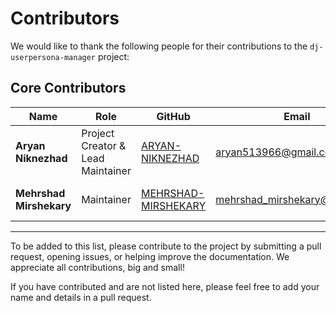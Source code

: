 # Contributors

We would like to thank the following people for their contributions to the `dj-userpersona-manager` project:

## Core Contributors

| Name                  | Role                       | GitHub                                                                      | Email                            | Contributions                                       | Image                                                             |
|-----------------------|----------------------------|-----------------------------------------------------------------------------|----------------------------------|-----------------------------------------------------|-------------------------------------------------------------------|
| **Aryan Niknezhad**    | Project Creator & Lead Maintainer | [ARYAN-NIKNEZHAD](https://github.com/ARYAN-NIKNEZHAD)                        | aryan513966@gmail.com            | Project creator and lead maintainer.                | ![Aryan Niknezhad](https://avatars.githubusercontent.com/u/127540182?v=4) |
| **Mehrshad Mirshekary**| Maintainer                 | [MEHRSHAD-MIRSHEKARY](https://github.com/MEHRSHAD-MIRSHEKARY)                | mehrshad_mirshekary@email.com    | Maintainer                                          | ![Mehrshad Mirshekary](https://avatars.githubusercontent.com/u/121759619?v=4) |

---

To be added to this list, please contribute to the project by submitting a pull request, opening issues, or helping improve the documentation. We appreciate all contributions, big and small!

If you have contributed and are not listed here, please feel free to add your name and details in a pull request.
